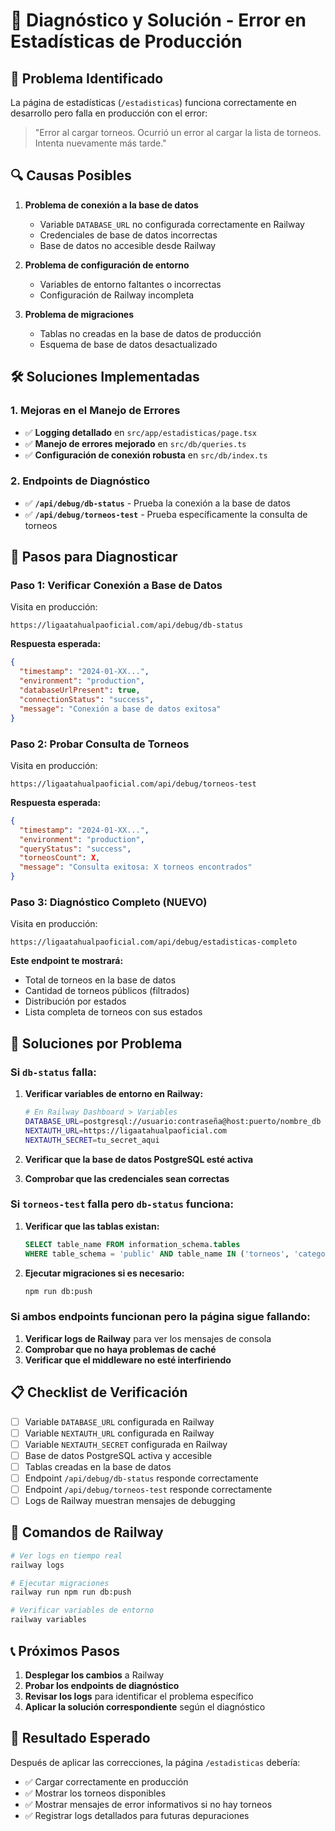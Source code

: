 # 🔧 Diagnóstico y Solución - Error en Estadísticas de Producción

## 🚨 Problema Identificado

La página de estadísticas (`/estadisticas`) funciona correctamente en desarrollo pero falla en producción con el error:
> "Error al cargar torneos. Ocurrió un error al cargar la lista de torneos. Intenta nuevamente más tarde."

## 🔍 Causas Posibles

1. **Problema de conexión a la base de datos**
   - Variable `DATABASE_URL` no configurada correctamente en Railway
   - Credenciales de base de datos incorrectas
   - Base de datos no accesible desde Railway

2. **Problema de configuración de entorno**
   - Variables de entorno faltantes o incorrectas
   - Configuración de Railway incompleta

3. **Problema de migraciones**
   - Tablas no creadas en la base de datos de producción
   - Esquema de base de datos desactualizado

## 🛠️ Soluciones Implementadas

### 1. Mejoras en el Manejo de Errores

- ✅ **Logging detallado** en `src/app/estadisticas/page.tsx`
- ✅ **Manejo de errores mejorado** en `src/db/queries.ts`
- ✅ **Configuración de conexión robusta** en `src/db/index.ts`

### 2. Endpoints de Diagnóstico

- ✅ **`/api/debug/db-status`** - Prueba la conexión a la base de datos
- ✅ **`/api/debug/torneos-test`** - Prueba específicamente la consulta de torneos

## 🔧 Pasos para Diagnosticar

### Paso 1: Verificar Conexión a Base de Datos

Visita en producción:
```
https://ligaatahualpaoficial.com/api/debug/db-status
```

**Respuesta esperada:**
```json
{
  "timestamp": "2024-01-XX...",
  "environment": "production",
  "databaseUrlPresent": true,
  "connectionStatus": "success",
  "message": "Conexión a base de datos exitosa"
}
```

### Paso 2: Probar Consulta de Torneos

Visita en producción:
```
https://ligaatahualpaoficial.com/api/debug/torneos-test
```

**Respuesta esperada:**
```json
{
  "timestamp": "2024-01-XX...",
  "environment": "production",
  "queryStatus": "success",
  "torneosCount": X,
  "message": "Consulta exitosa: X torneos encontrados"
}
```

### Paso 3: Diagnóstico Completo (NUEVO)

Visita en producción:
```
https://ligaatahualpaoficial.com/api/debug/estadisticas-completo
```

**Este endpoint te mostrará:**
- Total de torneos en la base de datos
- Cantidad de torneos públicos (filtrados)
- Distribución por estados
- Lista completa de torneos con sus estados

## 🚀 Soluciones por Problema

### Si `db-status` falla:

1. **Verificar variables de entorno en Railway:**
   ```bash
   # En Railway Dashboard > Variables
   DATABASE_URL=postgresql://usuario:contraseña@host:puerto/nombre_db
   NEXTAUTH_URL=https://ligaatahualpaoficial.com
   NEXTAUTH_SECRET=tu_secret_aqui
   ```

2. **Verificar que la base de datos PostgreSQL esté activa**
3. **Comprobar que las credenciales sean correctas**

### Si `torneos-test` falla pero `db-status` funciona:

1. **Verificar que las tablas existan:**
   ```sql
   SELECT table_name FROM information_schema.tables 
   WHERE table_schema = 'public' AND table_name IN ('torneos', 'categorias', 'equipos_torneo');
   ```

2. **Ejecutar migraciones si es necesario:**
   ```bash
   npm run db:push
   ```

### Si ambos endpoints funcionan pero la página sigue fallando:

1. **Verificar logs de Railway** para ver los mensajes de consola
2. **Comprobar que no haya problemas de caché**
3. **Verificar que el middleware no esté interfiriendo**

## 📋 Checklist de Verificación

- [ ] Variable `DATABASE_URL` configurada en Railway
- [ ] Variable `NEXTAUTH_URL` configurada en Railway  
- [ ] Variable `NEXTAUTH_SECRET` configurada en Railway
- [ ] Base de datos PostgreSQL activa y accesible
- [ ] Tablas creadas en la base de datos
- [ ] Endpoint `/api/debug/db-status` responde correctamente
- [ ] Endpoint `/api/debug/torneos-test` responde correctamente
- [ ] Logs de Railway muestran mensajes de debugging

## 🔄 Comandos de Railway

```bash
# Ver logs en tiempo real
railway logs

# Ejecutar migraciones
railway run npm run db:push

# Verificar variables de entorno
railway variables
```

## 📞 Próximos Pasos

1. **Desplegar los cambios** a Railway
2. **Probar los endpoints de diagnóstico**
3. **Revisar los logs** para identificar el problema específico
4. **Aplicar la solución correspondiente** según el diagnóstico

## 🎯 Resultado Esperado

Después de aplicar las correcciones, la página `/estadisticas` debería:
- ✅ Cargar correctamente en producción
- ✅ Mostrar los torneos disponibles
- ✅ Mostrar mensajes de error informativos si no hay torneos
- ✅ Registrar logs detallados para futuras depuraciones
